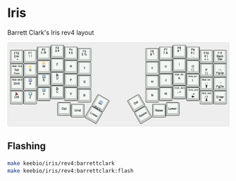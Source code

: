 # Iris

Barrett Clark's Iris rev4 layout

![iris:barrettclark Layout Image](./iris-rev4-keyboard.png)

## Flashing

```sh
make keebio/iris/rev4:barrettclark
make keebio/iris/rev4:barrettclark:flash
```
